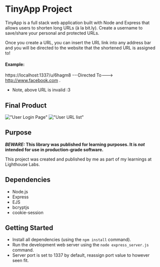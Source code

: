 # TinyApp Project

TinyApp is a full stack web application built with Node and Express that allows users to shorten long URLs (à la bit.ly).
Create a username to save/share your personal and protected URLs.

Once you create a URL, you can insert the URL link into any address bar and you will be directed to the website that the shortened URL is assigned to! 

#### Example: 

https://localhost:1337/u/6hagm8 ---Directed To---> http://www.facebook.com .

* Note, above URL is invalid :3 

## Final Product

!["User Login Page"](https://ibb.co/RYptzbL)
!["User URL list"](https://ibb.co/NKrrbMF)

## Purpose

**_BEWARE:_ This library was published for learning purposes. It is _not_ intended for use in production-grade software.**

This project was created and published by me as part of my learnings at Lighthouse Labs. 


## Dependencies

- Node.js
- Express
- EJS
- bcryptjs
- cookie-session

## Getting Started

- Install all dependencies (using the `npm install` command).
- Run the development web server using the `node express_server.js` command.
- Server port is set to 1337 by default, reassign port value to however seen fit.